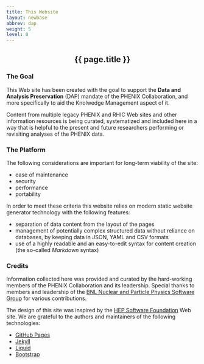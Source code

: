 ```yaml
---
title: This Website
layout: newbase
abbrev: dap
weight: 5
level: 0
---
```

<center><h2> {{ page.title }} </h2></center>

### The Goal
This Web site has been created with the goal to support the **Data and Analysis Preservation** (DAP)
mandate of the PHENIX Collaboration, and more specifically to aid the Knolwedge Management aspect of it.

Content from multiple legacy PHENIX and RHIC Web sites and other
information resources is being curated, systematized and included here in a way that is helpful
to the present and future researchers performing or revisiting analyses of the PHENIX data.

### The Platform
The following considerations are important for long-term viability of the site:
* ease of maintenance
* security
* performance
* portability

In order to meet these criteria this website relies on modern static
website generator technology with the following features:
* separation of data content from the layout of the pages
* management of potentially complex structured data without reliance on databases, by keeping data in JSON, YAML and CSV formats
* use of a highly readable and an easy-to-edit syntax for content creation (the so-called *Markdown* syntax)

### Credits
Information collected here was provided and curated by the hard-working members of the PHENIX Collaboration and its leadership.
Special thanks to members and leadership of the <a href="https://npps.bnl.gov/">BNL Nuclear and Particle Physics Software Group</a> for various contributions.

The design of this site was inspired by the <a href="http://hepsoftwarefoundation.org/">HEP Software Foundation</a> Web site.
We are grateful to the authors and maintainers of the following technologies:
* <a href="https://pages.github.com/">GitHub Pages</a>
* <a href="http://jekyllrb.com/">Jekyll</a>
* <a href="https://shopify.github.io/liquid/">Liquid</a>
* <a href="http://getbootstrap.com/">Bootstrap</a>

